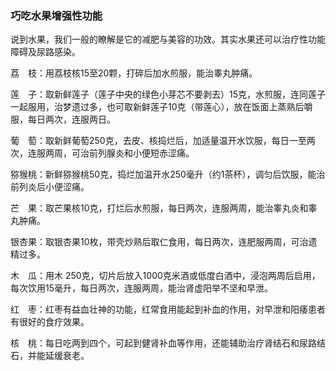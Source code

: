 ### 巧吃水果增强性功能

说到水果，我们一般的瞭解是它的减肥与美容的功效。其实水果还可以治疗性功能障碍及尿路感染。

荔　枝：用荔枝核15至20颗，打碎后加水煎服，能治睾丸肿痛。

莲　子：取新鲜莲子（莲子中央的绿色小芽芯不要剥去）15克，水煎服，连同莲子一起服用，治梦遗过多，也可取新鲜莲子10克（带莲心），放在饭面上蒸熟后嚼服，每日两次，连服两日。

葡　萄：取新鲜葡萄250克，去皮、核捣烂后，加适量温开水饮服，每日一至两次，连服两周，可治前列腺炎和小便短赤涩痛。

猕猴桃：新鲜猕猴桃50克，捣烂加温开水250毫升（约1茶杯），调匀后饮服，能治前列炎后小便涩痛。

芒　果：取芒果核10克，打烂后水煎服，每日两次，连服两周，能治睾丸炎和睾丸肿痛。

银杏果：取银杏果10枚，带壳炒熟后取仁食用，每日两次，连肥服两周，可治遗精过多。

木　瓜：用木 250克，切片后放入1000克米酒或低度白酒中，浸泡两周后启用，每次饮用15毫升，每日两次，连服两周，能治肾虚阳举不坚和早泄。

红　枣：红枣有益血壮神的功能，红常食用能起到补血的作用，对早泄和阳痿患者有很好的食疗效果。

核　桃：每日吃两到四个，可起到健肾补血等作用，还能辅助治疗肾结石和尿路结石，并能延缓衰老。

